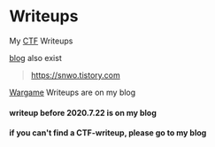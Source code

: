 # Writeups
My [CTF](https://github.com/snwox/Writeup/tree/master/CTF) Writeups

[blog](https://snwo.tistory.com) also exist
>https://snwo.tistory.com

[Wargame](https://github.com/snwox/Writeup/tree/master/Wargame) Writeups are on my blog

#### writeup before 2020.7.22 is on my blog
#### if you can't find a CTF-writeup, please go to my blog
